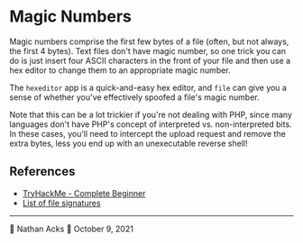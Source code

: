 # Magic Numbers

Magic numbers comprise the first few bytes of a file (often, but not always, the first 4 bytes). Text files don't have magic number, so one trick you can do is just insert four ASCII characters in the front of your file and then use a hex editor to change them to an appropriate magic number.

The `hexeditor` app is a quick-and-easy hex editor, and `file` can give you a sense of whether you've effectively spoofed a file's magic number.

Note that this can be a lot trickier if you're not dealing with PHP, since many languages don't have PHP's concept of interpreted vs. non-interpreted bits. In these cases, you’ll need to intercept the upload request and remove the extra bytes, less you end up with an unexecutable reverse shell!

## References

* [TryHackMe - Complete Beginner](tryhackme-complete-beginner.md)
* [List of file signatures](https://en.wikipedia.org/wiki/List_of_file_signatures)

- - - -

👤 Nathan Acks
📅 October 9, 2021
